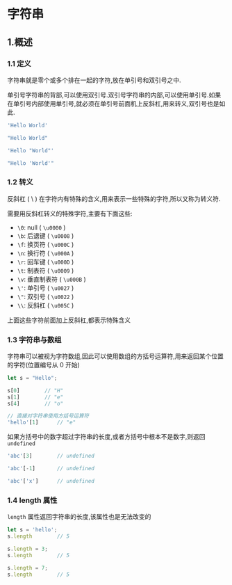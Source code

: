 # 字符串

## 1.概述

### 1.1 定义

字符串就是零个或多个排在一起的字符,放在单引号和双引号之中.

单引号字符串的背部,可以使用双引号.双引号字符串的内部,可以使用单引号.如果在单引号内部使用单引号,就必须在单引号前面机上反斜杠,用来转义,双引号也是如此.

```js
'Hello World'

"Hello World"

'Hello "World"'

"Hello 'World'"
```

### 1.2 转义

反斜杠 ( \ ) 在字符内有特殊的含义,用来表示一些特殊的字符,所以又称为转义符.

需要用反斜杠转义的特殊字符,主要有下面这些:

- `\0`: null ( `\u0000` )
- `\b`: 后退键 ( `\u0008` )
- `\f`: 换页符 ( `\u000C` )
- `\n`: 换行符 ( `\u000A` )
- `\r`: 回车键 ( `\u000D` )
- `\t`: 制表符 ( `\u0009` )
- `\v`: 垂直制表符 ( `\u000B` )
- `\'`: 单引号 ( `\u0027` )
- `\"`: 双引号 ( `\u0022` )
- `\\`: 反斜杠 ( `\u005C` )

上面这些字符前面加上反斜杠,都表示特殊含义

### 1.3 字符串与数组

字符串可以被视为字符数组,因此可以使用数组的方括号运算符,用来返回某个位置的字符(位置编号从 0 开始)

```js
let s = "Hello";

s[0]        // "H"
s[1]        // "e"
s[4]        // "o"

// 直接对字符串使用方括号运算符
'hello'[1]      // "e"
```

如果方括号中的数字超过字符串的长度,或者方括号中根本不是数字,则返回 `undefined`

```js
'abc'[3]        // undefined

'abc'[-1]       // undefined

'abc'['x']      // undefined
```

### 1.4 length 属性

`length` 属性返回字符串的长度,该属性也是无法改变的

```js
let s = 'hello';
s.length        // 5

s.length = 3;
s.length        // 5

s.length = 7;
s.length        // 5
```

